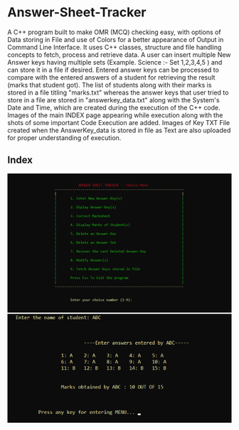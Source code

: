 # Answer-Sheet-Tracker
A C++ program built to make OMR (MCQ) checking easy, with options of Data storing in File and use of Colors for a better appearance of Output in Command Line Interface.
It uses C++ classes, structure and file handling concepts to fetch, process and retrieve data.
A user can insert multiple New Answer keys having multiple sets (Example. Science :- Set 1,2,3,4,5 ) and can store it in a file if desired.
Entered answer keys can be processed to compare with the entered answers of a student for retrieving the result (marks that student got).
The list of students along with their marks is stored in a file titling "marks.txt" whereas the answer keys that user tried to store in a file are stored in "answerkey_data.txt" along with the System's Date and Time, which are created during the execution of the C++ code.
Images of the main INDEX page appearing while execution along with the shots of some important Code Execution are added.
Images of Key TXT File created when the AnswerKey_data is stored in file as Text are also uploaded for proper understanding of execution.

<h2>Index</h2>
<img src="https://github.com/s-arslaan/Answer-Sheet-Tracker/blob/master/answersheet_tracker_index.png" alt="">


<img src="https://github.com/s-arslaan/Answer-Sheet-Tracker/blob/master/answersheet_tracker_CorrectMarksheet.png" alt="">

